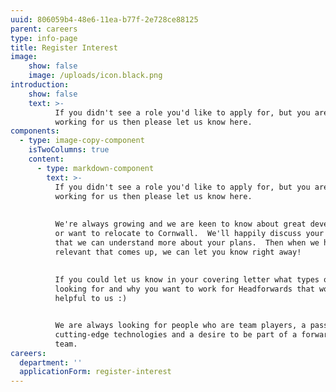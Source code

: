 ```yaml
---
uuid: 806059b4-48e6-11ea-b77f-2e728ce88125
parent: careers
type: info-page
title: Register Interest
image:
    show: false
    image: /uploads/icon.black.png
introduction:
    show: false
    text: >-
          If you didn't see a role you'd like to apply for, but you are interested in
          working for us then please let us know here.
components:
  - type: image-copy-component
    isTwoColumns: true
    content:
      - type: markdown-component
        text: >-
          If you didn't see a role you'd like to apply for, but you are interested in
          working for us then please let us know here.
          
          
          We're always growing and we are keen to know about great developers who live in
          or want to relocate to Cornwall.  We'll happily discuss your career with you so
          that we can understand more about your plans.  Then when we have something
          relevant that comes up, we can let you know right away!
          
          
          If you could let us know in your covering letter what types of roles you are
          looking for and why you want to work for Headforwards that would be really
          helpful to us :)


          We are always looking for people who are team players, a passion for
          cutting-edge technologies and a desire to be part of a forward-thinking Agile
          team.
careers:
  department: ''
  applicationForm: register-interest
---
```


